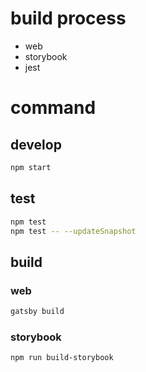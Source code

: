 # build process
* web
* storybook
* jest

# command
## develop
```sh
npm start
```

## test
```sh
npm test
npm test -- --updateSnapshot
```

## build
### web
```sh
gatsby build
```

### storybook
```sh
npm run build-storybook
```
